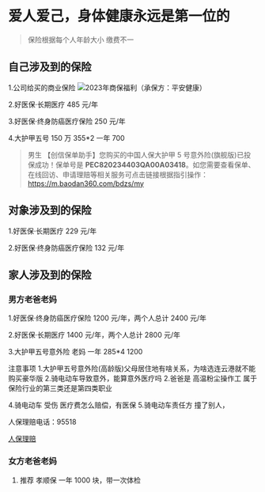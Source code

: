 # 爱人爱己，身体健康永远是第一位的

> 保险根据每个人年龄大小 缴费不一

## 自己涉及到的保险

1.公司给买的商业保险
![2023年商保福利（承保方：平安健康）](https://imagev2.xmcdn.com/storages/2d50-audiofreehighqps/71/34/GMCoOR4JBWuHABAAAAJvLYoi.jpeg)

2.好医保·长期医疗 485 元/年

3.好医保·终身防癌医疗保险 250 元/年

4.大护甲五号 150 万 355\*2 一年 700

> 男生 【创信保单助手】您购买的中国人保大护甲 5 号意外险(旗舰版)已投保成功！保单号是 **PEC820234403QA00A03418**。如您需要查看保单、在线回访、申请理赔等相关服务可点击链接根据指引操作：https://m.baodan360.com/bdzs/my

## 对象涉及到的保险

1.好医保·长期医疗 229 元/年

2.好医保·终身防癌医疗保险 132 元/年

## 家人涉及到的保险

### 男方老爸老妈

1.好医保·终身防癌医疗保险 1200 元/年，两个人总计 2400 元/年

2.好医保·长期医疗 1400 元/年，两个人总计 2800 元/年

3.大护甲五号意外险 老妈 一年 285\*4 1200

注意事项 1.大护甲五号意外险(高龄版)父母居住地有啥关系，为啥选连云港就不能购买豪华版 2.骑电动车导致意外，能算意外医疗吗 2.爸爸是 高温粉尘操作工 属于保险行业的第三类还是第四类职业

4.骑电动车 受伤 医疗费怎么赔偿，有医保 5.骑电动车责任方 撞了别人，

人保理赔电话：95518

[人保理赔](https://m.baodan100.com/bdzs/my)

### 女方老爸老妈

1. 推荐 孝顺保 一年 1000 块，带一次体检
